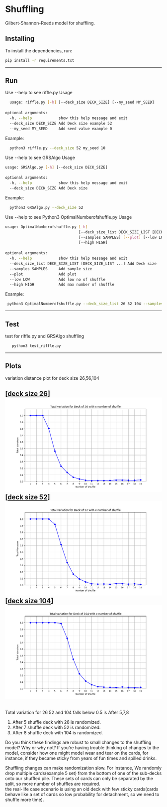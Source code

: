 # Shuffling
Gilbert-Shannon-Reeds model for shuffling.


## Installing

To install the dependencies, run:

```bash
pip install -r requirements.txt
```
---

## Run
Use --help to see riffle.py Usage

```bash
  usage: riffle.py [-h] [--deck_size DECK_SIZE] [--my_seed MY_SEED]

optional arguments:
  -h, --help            show this help message and exit
  --deck_size DECK_SIZE Add Deck size example 52
  --my_seed MY_SEED     Add seed value example 0
```
Example:
```bash
  python3 riffle.py --deck_size 52 my_seed 10
```


Use --help to see GRSAlgo Usage
```bash
usage: GRSAlgo.py [-h] [--deck_size DECK_SIZE]

optional arguments:
  -h, --help            show this help message and exit
  --deck_size DECK_SIZE Add Deck size

```
Example:
```bash
  python3 GRSAlgo.py --deck_size 52
```
Use --help to see Python3 OptimalNumberofshuffle.py Usage
```bash
usage: OptimalNumberofshuffle.py [-h]
                                 [--deck_size_list DECK_SIZE_LIST [DECK_SIZE_LIST ...]]
                                 [--samples SAMPLES] [--plot] [--low LOW]
                                 [--high HIGH]

optional arguments:
  -h, --help            show this help message and exit
  --deck_size_list DECK_SIZE_LIST [DECK_SIZE_LIST ...] Add Deck size
  --samples SAMPLES     Add sample size
  --plot                Add plot
  --low LOW             Add low no of shuffle
  --high HIGH           Add max number of shuffle

```
Example:
```bash
 python3 OptimalNumberofshuffle.py --deck_size_list 26 52 104 --samples 10000 --low 1 --high 20
```
---

## Test 
test for riffle.py and GRSAlgo shuffling
```bash
   python3 test_riffle.py
```
---

## Plots

variation distance plot for deck size 26,56,104

[[deck size 26](https://github.com/adityaknegi/Shuffling/blob/master/img/26.png)]
![](./img/26.png)</a>
[[deck size 52](https://github.com/adityaknegi/Shuffling/blob/master/img/52.png)]
![](./img/52.png)</a>
[[deck size 104](https://github.com/adityaknegi/Shuffling/blob/master/img/104.png)]
![](./img/104.png)</a>
---

## 
Total variation for 26 52 and 104 falls below 0.5 is After 5,7,8
1. After 5 shuffle deck with 26  is randomized.
2. After 7 shuffle deck with 52 is randomized.
3. After 8 shuffle deck with 104  is randomized.

Do you think these findings are robust to small changes to the shuffling
model? Why or why not? If you’re having trouble thinking of changes to the model, 
consider how one might model wear and tear on the cards, for instance, if they became sticky from years of fun times and spilled drinks. 

Shuffling changes can make randomization slow.  For instance, We randomly drop multiple cards(example 5 set)  from the bottom of one of the sub-decks onto our shuffled pile.  These sets of cards can only be separated by the split, so more number of shuffles are required.  
the real-life case scenario is using an old deck with few sticky cards(cards behave like a set of cards so low probability for detachment, 
so we need to shuffle more time).
